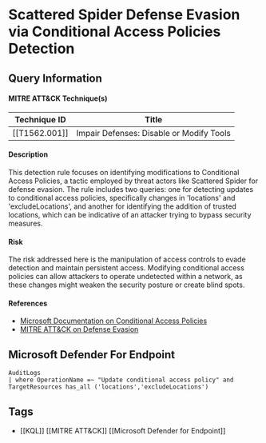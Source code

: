 # Scattered Spider Defense Evasion via Conditional Access Policies Detection
## Query Information

#### MITRE ATT&CK Technique(s)

| Technique ID  | Title                                    |
| ------------- | ---------------------------------------- |
| [[T1562.001]] | Impair Defenses: Disable or Modify Tools |
#### Description
This detection rule focuses on identifying modifications to Conditional Access Policies, a tactic employed by threat actors like Scattered Spider for defense evasion. The rule includes two queries: one for detecting updates to conditional access policies, specifically changes in 'locations' and 'excludeLocations', and another for identifying the addition of trusted locations, which can be indicative of an attacker trying to bypass security measures.
#### Risk
The risk addressed here is the manipulation of access controls to evade detection and maintain persistent access. Modifying conditional access policies can allow attackers to operate undetected within a network, as these changes might weaken the security posture or create blind spots.
#### References
- [Microsoft Documentation on Conditional Access Policies](https://docs.microsoft.com/en-us/azure/active-directory/conditional-access/)
- [MITRE ATT&CK on Defense Evasion](https://attack.mitre.org/tactics/TA0005/)
## Microsoft Defender For Endpoint
```kusto
AuditLogs
| where OperationName =~ "Update conditional access policy" and TargetResources has_all ('locations','excludeLocations')
```
## Tags
- [[KQL]] [[MITRE ATT&CK]] [[Microsoft Defender for Endpoint]]